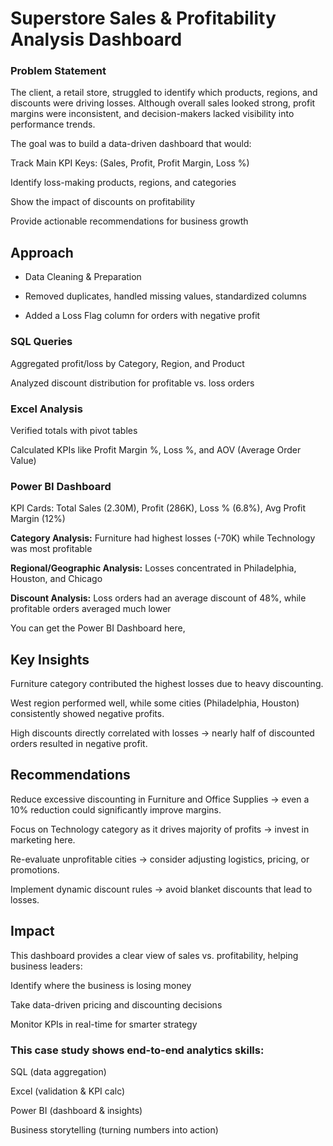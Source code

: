 # Superstore Sales & Profitability Analysis Dashboard
### Problem Statement

The client, a retail store, struggled to identify which products, regions, and discounts were driving losses. Although overall sales looked strong, profit margins were inconsistent, and decision-makers lacked visibility into performance trends.

The goal was to build a data-driven dashboard that would:

Track Main KPI Keys: (Sales, Profit, Profit Margin, Loss %)

Identify loss-making products, regions, and categories

Show the impact of discounts on profitability

Provide actionable recommendations for business growth

## Approach

* Data Cleaning & Preparation

* Removed duplicates, handled missing values, standardized columns

* Added a Loss Flag column for orders with negative profit

### SQL Queries

Aggregated profit/loss by Category, Region, and Product

Analyzed discount distribution for profitable vs. loss orders

### Excel Analysis

Verified totals with pivot tables

Calculated KPIs like Profit Margin %, Loss %, and AOV (Average Order Value)

### Power BI Dashboard

KPI Cards: Total Sales (2.30M), Profit (286K), Loss % (6.8%), Avg Profit Margin (12%)

**Category Analysis:** Furniture had highest losses (-70K) while Technology was most profitable

**Regional/Geographic Analysis:** Losses concentrated in Philadelphia, Houston, and Chicago

**Discount Analysis:** Loss orders had an average discount of 48%, while profitable orders averaged much lower

You can get the Power BI Dashboard here,


## Key Insights

Furniture category contributed the highest losses due to heavy discounting.

West region performed well, while some cities (Philadelphia, Houston) consistently showed negative profits.

High discounts directly correlated with losses → nearly half of discounted orders resulted in negative profit.

## Recommendations

Reduce excessive discounting in Furniture and Office Supplies → even a 10% reduction could significantly improve margins.

Focus on Technology category as it drives majority of profits → invest in marketing here.

Re-evaluate unprofitable cities → consider adjusting logistics, pricing, or promotions.

Implement dynamic discount rules → avoid blanket discounts that lead to losses.

## Impact

This dashboard provides a clear view of sales vs. profitability, helping business leaders:

Identify where the business is losing money

Take data-driven pricing and discounting decisions

Monitor KPIs in real-time for smarter strategy

### This case study shows end-to-end analytics skills:

SQL (data aggregation)

Excel (validation & KPI calc)

Power BI (dashboard & insights)

Business storytelling (turning numbers into action)
